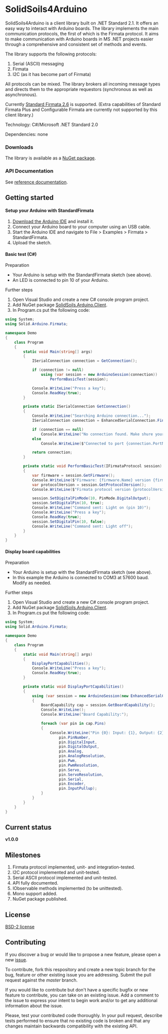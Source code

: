 # SolidSoils4Arduino

SolidSoils4Arduino is a client library built on .NET Standard 2.1. It offers an easy way to interact with Arduino boards.
The library implements the main communication protocols, the first of which is the Firmata protocol.
It aims to make communication with Arduino boards in MS .NET projects easier
through a comprehensive and consistent set of methods and events.

The library supports the following protocols:

1. Serial (ASCII) messaging
2. Firmata
3. I2C (as it has become part of Firmata)

All protocols can be mixed. The library brokers all incoming message types
and directs them to the appropriate requestors (synchronous as well as asynchronous).

Currently [Standard Firmata 2.6](https://github.com/firmata/protocol/blob/master/protocol.md) is supported.
(Extra capabilities of Standard Firmata Plus and Configurable Firmata are currently not supported by this client library.)

Technology: C#/Microsoft .NET Standard 2.0

Dependencies: none

### Downloads

The library is available as a [NuGet package](https://www.nuget.org/packages/SolidSoils.Arduino.Client/#).

### API Documentation

See [reference documentation](https://solidsoils.github.io/Arduino/index.html).

## Getting started

#### Setup your Arduino with StandardFirmata
1. [Download the Arduino IDE](https://www.arduino.cc/en/main/software) and install it.
2. Connect your Arduino board to your computer using an USB cable.
3. Start the Arduino IDE and navigate to File > Examples > Firmata > StandardFirmata.
4. Upload the sketch.

#### Basic test (C#)
Preparation
- Your Arduino is setup with the StandardFirmata sketch (see above).
- An LED is connected to pin 10 of your Arduino.

Further steps
1. Open Visual Studio and create a new C# console program project.
2. Add NuGet package [SolidSoils.Arduino.Client](https://www.nuget.org/packages/SolidSoils.Arduino.Client/).
3. In Program.cs put the following code:

```csharp
using System;
using Solid.Arduino.Firmata;

namespace Demo
{
    class Program
    {
        static void Main(string[] args)
        {
            ISerialConnection connection = GetConnection();

            if (connection != null)
                using (var session = new ArduinoSession(connection))
                    PerformBasicTest(session);

            Console.WriteLine("Press a key");
            Console.ReadKey(true);
        }

        private static ISerialConnection GetConnection()
        {
            Console.WriteLine("Searching Arduino connection...");
            ISerialConnection connection = EnhancedSerialConnection.Find();

            if (connection == null)
                Console.WriteLine("No connection found. Make shure your Arduino board is attached to a USB port.");
            else
                Console.WriteLine($"Connected to port {connection.PortName} at {connection.BaudRate} baud.");

            return connection;
        }

        private static void PerformBasicTest(IFirmataProtocol session)
        {
            var firmware = session.GetFirmware();
            Console.WriteLine($"Firmware: {firmware.Name} version {firmware.MajorVersion}.{firmware.MinorVersion}");
            var protocolVersion = session.GetProtocolVersion();
            Console.WriteLine($"Firmata protocol version {protocolVersion.Major}.{protocolVersion.Minor}");

            session.SetDigitalPinMode(10, PinMode.DigitalOutput);
            session.SetDigitalPin(10, true);
            Console.WriteLine("Command sent: Light on (pin 10)");
            Console.WriteLine("Press a key");
            Console.ReadKey(true);
            session.SetDigitalPin(10, false);
            Console.WriteLine("Command sent: Light off");
        }
    }
}
```

#### Display board capabilities
Preparation
- Your Arduino is setup with the StandardFirmata sketch (see above).
- In this example the Arduino is connected to COM3 at 57600 baud. Modify as needed.

Further steps
1. Open Visual Studio and create a new C# console program project.
2. Add NuGet package [SolidSoils.Arduino.Client](https://www.nuget.org/packages/SolidSoils.Arduino.Client/).
3. In Program.cs put the following code:

```csharp
using System;
using Solid.Arduino.Firmata;

namespace Demo
{
    class Program
    {
        static void Main(string[] args)
        {
            DisplayPortCapabilities();
            Console.WriteLine("Press a key");
            Console.ReadKey(true);
        }

        private static void DisplayPortCapabilities()
        {
            using (var session = new ArduinoSession(new EnhancedSerialConnection("COM3", SerialBaudRate.Bps_57600)))
            {
                BoardCapability cap = session.GetBoardCapability();
                Console.WriteLine();
                Console.WriteLine("Board Capability:");

                foreach (var pin in cap.Pins)
                {
                    Console.WriteLine("Pin {0}: Input: {1}, Output: {2}, Analog: {3}, Analog-Res: {4}, PWM: {5}, PWM-Res: {6}, Servo: {7}, Servo-Res: {8}, Serial: {9}, Encoder: {10}, Input-pullup: {11}",
                        pin.PinNumber,
                        pin.DigitalInput,
                        pin.DigitalOutput,
                        pin.Analog,
                        pin.AnalogResolution,
                        pin.Pwm,
                        pin.PwmResolution,
                        pin.Servo,
                        pin.ServoResolution,
                        pin.Serial,
                        pin.Encoder,
                        pin.InputPullup);
                }
            }
        }
    }
}
```

## Current status

**v1.0.0**

## Milestones

1. Firmata protocol implemented, unit- and integration-tested.
2. I2C protocol implemented and unit-tested.
3. Serial ASCII protocol implemented and unit-tested.
4. API fully documented.
5. IObservable methods implemented (to be unittested).
6. Mono support added.
7. NuGet package published.

## License
[BSD-2 license](https://github.com/SolidSoils/Arduino/blob/master/LICENSE.md)

## Contributing
If you discover a bug or would like to propose a new feature,
please open a new [issue](https://github.com/solidsoils/arduino/issues?sort=created&state=open).

To contribute, fork this respository and create a new topic branch for the bug,
feature or other existing issue you are addressing. Submit the pull request against the *master* branch.

If you would like to contribute but don't have a specific bugfix or new feature to contribute,
you can take on an existing issue. Add a comment to
the issue to express your intent to begin work and/or to get any additional information about the issue.

Please, test your contributed code thoroughly. In your pull request, describe tests performed to ensure 
that no existing code is broken and that any changes maintain backwards compatibility with the existing API.
